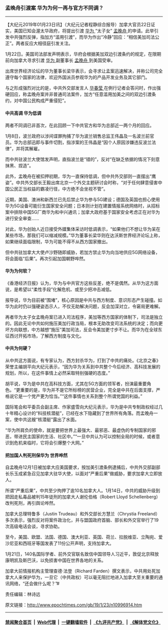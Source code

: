 ### 孟晚舟引渡案 华为为何一再与官方不同调？
------------------------

<p>
 【大纪元2019年01月23日讯】（大纪元记者程静综合报导）加拿大官员22日证实，美国已知会渥太华政府，将提出引渡
 <a href="http://www.epochtimes.com/gb/tag/%E5%8D%8E%E4%B8%BA.html">
  华为
 </a>
 “太子女”
 <a href="http://www.epochtimes.com/gb/tag/%E5%AD%9F%E6%99%9A%E8%88%9F.html">
  孟晚舟
 </a>
 的申请。此举引发中共强烈反弹，指加方“滥用引渡”，而华为作出“冷静”回应：“相信美加司法公正”。两者反应大相径庭引发关注。
</p>
<p>
 1月22日。美国司法部发声明表示，华府会根据美加双边引渡条约的规定，在限期前向加拿大寻求引渡
 <a href="http://www.epochtimes.com/gb/tag/%E5%8D%8E%E4%B8%BA.html">
  华为
 </a>
 副董事长
 <a href="http://www.epochtimes.com/gb/tag/%E5%AD%9F%E6%99%9A%E8%88%9F.html">
  孟晚舟
 </a>
 到美国受审。
</p>
<p>
 出席世界经济论坛的华为董事长梁华表示，会寻求让孟案迅速解决，并称公司完全遵守每个国家的法律，欢迎外国派员参观华为的产品开发业务及其它部门。
</p>
<p>
 与之形成强烈对比的是，中共外交部发言人
 <a href="http://www.epochtimes.com/gb/tag/%E5%8D%8E%E6%98%A5%E8%8E%B9.html">
  华春莹
 </a>
 在例行记者会答问时，作出强硬回应，称孟晚舟案并非普通司法案件，加方“任意滥用加美之间的双边引渡条约，对中国公民构成严重侵犯”。
</p>
<h4>
 中共高调 华为低调
</h4>
<p>
 两者不同调已非首次，在此回顾一下中共官方和华为总部近一两个月的回应。
</p>
<p>
 1月8日，波兰政府以涉间谍罪拘捕了华为波兰销售总监王伟晶及一名波兰前官员。华为总部迅即与事件切割，指涉案的王伟晶是“因个人原因涉嫌违反波兰法律”，并将其解雇。
</p>
<p>
 而中共驻波兰大使馆发声明，直指波兰是“错的”，反对“在缺乏依据的情况下刻意抹黑、捏造”。
</p>
<p>
 此外，孟晚舟在被扣押初期，华为一直保持低调，但中共外交部则一直摆出“鹰姿”。中共外交部长王毅出席北京一个外交主题研讨会时称，“对于任何肆意侵害中国公民正当权益的霸凌行径，中方绝不会坐视不管”。
</p>
<p>
 近期，美国、澳洲和新西兰已先后禁止华为参与5G建设；德国及英国也担心使用华为5G设备可能衍生国家安全问题；日本则计划在建置情报系统网络时，从招标案中排除中国5G厂商华为和中兴通讯；加拿大政府基于国家安全考虑正在对华为进行安全审查……
</p>
<p>
 对此，华为创始人近日接受外媒集体采访时低调表示，“如果他们不想让华为呆在某些市场，那我们可以缩减规模。”华为董事长梁华则在达沃斯世界经济论坛上称，如果继续面临限制，华为可能不得不从西方国家撤出。
</p>
<p>
 但中共驻加拿大大使卢沙野随即威胁，若加方禁止华为向当地供应5G网络设备，将会面临“后果”。再次引起加国朝野哗然。
</p>
<h4>
 华为为何软？
</h4>
<p>
 《香港经济日报》认为，华为与中共官方这些反差，绝不是偶然。从华为这方面说，是希望以“柔性手段”化解危机、或至少把冲击减低。
</p>
<p>
 报导说，华为目前被“围堵”，核心原因是中共与西方制度、意识形态产生碰撞。如华为此时仍以强硬姿态示人，不仅无助解决问题，反会加深对立，令窘局更难解。
</p>
<p>
 再者华为太子女孟晚舟案已进入司法程序，美加等西方国家的体制下，司法是独立的。因此无论中共如何施压美加行政当局，根本无助改变司法系统的决定；而向更坏方向联想，中方越想“施压”美加司法，反会令美加更寸步不让。而华为在全球东征西讨开拓市场，了解西方制度与文化。
</p>
<h4>
 中共为何硬？
</h4>
<p>
 从中共这方面说，有专家认为，西方封杀华为，打到了中共的痛处。《北京之春》荣誉主编胡平向大纪元表示，“因为华为关系到中共整个今后经济、高科技发展的规划，所以，在这件事情上必然采取特别强硬的态度。”
</p>
<p>
 胡平说，华为是中共在高科技方面，尤其在5G方面的领军者，扮演最重要角色。“更重要的是，华为并不是它所标榜的民营企业，完全是中共在后面支撑，严格说它是一个党产更为恰当。”“这件事情也关系到整个所谓党国的利益。”
</p>
<p>
 国际笔会和平委员会副主席、作家盛雪向大纪元表示，华为是中共专制政权经过几十年精心设计的“科技核潜艇”，已经在水下隐藏到了世界所有角落。而孟晚舟一案，使中共这艘“核潜艇”露出了水面。
</p>
<p>
 “华为所肩负的使命，就是要把世界上最强大、最邪恶、最虚伪的专制国家的邪恶，带进民主国家的生活、社区中。”“一旦中共认为可以控制全局的时候，或者意识到危机来临时，它将会引爆整个大网。”
</p>
<h4>
 把加国人判死刑保华为 世界哗然
</h4>
<p>
 自孟晚舟12月1日被加拿大应美国要求，按加美引渡条例逮捕后，中共外交部副部长乐玉成紧急召见加拿大驻华大使，以面对“严重后果”做威胁，要求加拿大立即放人。
</p>
<p>
 所谓“严重后果”，中共至少拘押了逾10名加拿大人。1月14日，中共的威胁升级到把因走私毒品被判15年徒刑的加拿大人谢伦伯格（Robert Lloyd Schellenberg）改判死刑，再引舆论哗然。
</p>
<p>
 加拿大总理特鲁多（Justin Trudeau）和外交部长方慧兰（Chrystia Freeland）多次表示，强烈反对将案件政治化，并与盟国政府首脑、部长和外交官举行了19次高级电话会谈，寻求协助。
</p>
<p>
 至今，美国、欧盟、法国、德国、澳大利亚、英国、荷兰、拉脱维亚、立陶宛、爱沙尼亚和西班牙等国发表了11份公开声明，支持加拿大。
</p>
<p>
 1月21日，140名国际学者、前外交官联名致信中国领导人习近平，敦促北京释放康明凯及斯巴沃，以免损害中国在世界各地的关系。
</p>
<p>
 加拿大前情报机构主管理查德·法登（Richard Farden）撰文表示，中共用处死加拿大人来保护华为，一旦它（中共政权）可以毫无阻拦地进入加拿大至关重要的通讯网络，“还会做什么呢？”#
</p>
<p>
 责任编辑：林诗远
</p>

原文链接：http://www.epochtimes.com/gb/19/1/23/n10996914.htm


------------------------
#### [禁闻聚合首页](https://github.com/gfw-breaker/banned-news/blob/master/README.md) &nbsp;|&nbsp; [Web代理](https://github.com/gfw-breaker/open-proxy/blob/master/README.md) &nbsp;|&nbsp; [一键翻墙软件](https://github.com/gfw-breaker/nogfw/blob/master/README.md) &nbsp;|&nbsp; [《九评共产党》](https://github.com/gfw-breaker/9ping.md/blob/master/README.md#九评之一评共产党是什么) &nbsp;|&nbsp; [《解体党文化》](https://github.com/gfw-breaker/jtdwh.md/blob/master/README.md#绪论)